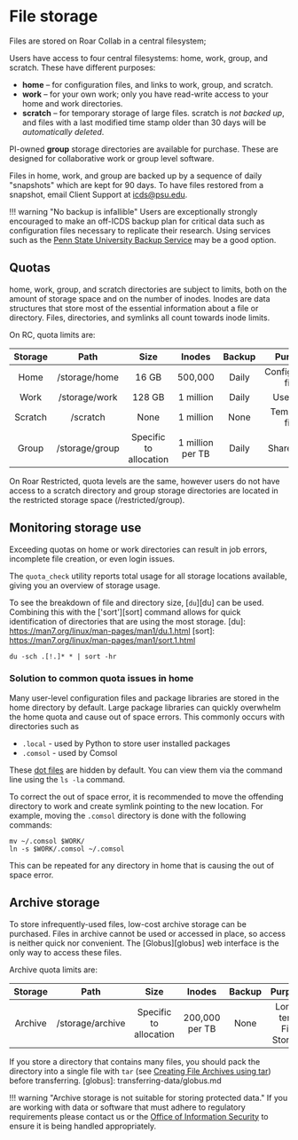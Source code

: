 # File storage

Files are stored on Roar Collab in a central filesystem;

Users have access to four central filesystems:  home, work, group, and scratch.
These have different purposes:

- **home** – for configuration files, and links to work, group, and scratch.
- **work** – for your own work; 
only you have read-write access to your home and work directories.
- **scratch**  – for temporary storage of large files.  scratch is *not backed up*, 
and files with a last modified time stamp older than 30 days will be *automatically deleted*.

PI-owned **group** storage directories are available for purchase. These are designed for collaborative work or group level software.

Files in home, work, and group are backed up by a sequence of daily "snapshots" which are kept for 90 days. 
To have files restored from a snapshot, email Client Support at <icds@psu.edu>. 

!!! warning "No backup is infallible"
     Users are exceptionally strongly encouraged to make an off-ICDS backup plan for critical data such as configuration files
     necessary to replicate their research. Using services such as the 
     [Penn State University Backup Service](https://pennstate.service-now.com/sp?id=it_service_offering_request_forms&offering_id=0d2d68fb37a75f406a0f94c543990eb8) may be a good option.


## Quotas

home, work, group, and scratch directories are subject to limits,
both on the amount of storage space and on the number of inodes. Inodes are data structures that 
store most of the essential information about a file or directory. Files, directories, and 
symlinks all count towards inode limits.

On RC, quota limits are:

| Storage | Path | Size | Inodes | Backup | Purpose |
| :----: | :----: | :----: | :----: | :----: | :----: |
| Home | /storage/home | 16 GB | 500,000 | Daily  | Configuration files |
| Work | /storage/work | 128 GB | 1 million | Daily  | User data |
| Scratch | /scratch | None | 1 million | None | Temporary files |
| Group | /storage/group | Specific to<br>allocation | 1 million<br>per TB | Daily | Shared data |

On Roar Restricted, quota levels are the same, however users do not have access to a scratch 
directory and group storage directories are located in the restricted storage space (/restricted/group).


## Monitoring storage use

Exceeding quotas on home or work directories can result in job errors, incomplete file creation, or even login issues.

The `quota_check` utility reports total usage for all storage locations available, giving you an overview of storage usage.

To see the breakdown of file and directory size, [`du`][du] can be used. Combining this with the ['sort'][sort] command allows 
for quick identification of directories that are using the most storage.
[du]: https://man7.org/linux/man-pages/man1/du.1.html
[sort]: https://man7.org/linux/man-pages/man1/sort.1.html

``
du -sch .[!.]* * | sort -hr
``

### Solution to common quota issues in home

Many user-level configuration files and package libraries are stored in the home directory by default.
Large package libraries can quickly overwhelm the home quota and cause out of space errors. 
This commonly occurs with directories such as

 - `.local` - used by Python to store user installed packages
 - `.comsol` - used by Comsol

These [dot files](https://missing.csail.mit.edu/2019/dotfiles/) are hidden by default. You can view
them via the command line using the `ls -la` command.

To correct the out of space error, it is recommended to move the offending directory to work and create 
symlink pointing to the new location. For example, moving the `.comsol` directory is done with the following commands:

```
mv ~/.comsol $WORK/
ln -s $WORK/.comsol ~/.comsol
```

This can be repeated for any directory in home that is causing the out of space error.


## Archive storage

To store infrequently-used files, low-cost archive storage can be purchased. 
Files in archive cannot be used or accessed in place, so access is neither
quick nor convenient. The [Globus][globus] web interface is the only way
to access these files.

Archive quota limits are:

| Storage | Path | Size | Inodes | Backup | Purpose |
| :----: | :----: | :----: | :----: | :----: | :----: |
| Archive | /storage/archive | Specific to<br>allocation | 200,000<br>per TB | None  | Long-term<br>File Storage |


If you store a directory that contains many files, 
you should pack the directory into a single file with `tar`
(see [Creating File Archives using tar](managing-files/archives.md))
before transferring.
[globus]: transferring-data/globus.md

!!! warning "Archive storage is not suitable for storing protected data."
     If you are working with data or software that must adhere to regulatory requirements
     please contact us or the [Office of Information Security](https://security.psu.edu) 
     to ensure it is being handled appropriately.

